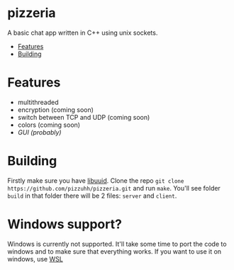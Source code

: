 # pizzeria
A basic chat app written in C++ using unix sockets. 

- [Features](#features)
- [Building](#building)

# Features
 - multithreaded
 - encryption (coming soon)
 - switch between TCP and UDP (coming soon)
 - colors (coming soon)
 - *GUI (probably)*

# Building
Firstly make sure you have [libuuid](https://linux.die.net/man/3/libuuid). Clone the repo `git clone https://github.com/pizzuhh/pizzeria.git` and run `make`. You'll see folder `build` in that folder there will be 2 files: `server` and `client`.

# Windows support?
Windows is currently not supported. It'll take some time to port the code to windows and to make sure that everything works. If you want to use it on windows, use [WSL](https://learn.microsoft.com/en-us/windows/wsl/)